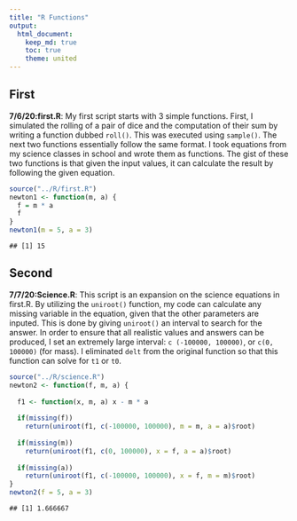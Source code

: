 ```yaml
---
title: "R Functions"
output: 
  html_document:
    keep_md: true
    toc: true
    theme: united
---
```




## First

**7/6/20:first.R**: My first script starts with 3 simple functions. First, I simulated the rolling of a pair of dice and the computation of their sum by writing a function dubbed `roll()`. This was executed using `sample()`. The next two functions essentially follow the same format. I took equations from my science classes in school and wrote them as functions. The gist of these two functions is that given the input values, it can calculate the result by following the given equation.

```r
source("../R/first.R")
newton1 <- function(m, a) {
  f = m * a 
  f
}
newton1(m = 5, a = 3)
```

```
## [1] 15
```

## Second

**7/7/20:Science.R**: This script is an expansion on the science equations in first.R. By utilizing the `uniroot()` function, my code can calculate any missing variable in the equation, given that the other parameters are inputed. This is done by giving `uniroot()` an interval to search for the answer. In order to ensure that all realistic values and answers can be produced, I set an extremely large interval: `c (-100000, 100000)`, or `c(0, 100000)` (for mass). I eliminated `delt` from the original function so that this function can solve for `t1` or `t0`.

```r
source("../R/science.R")
newton2 <- function(f, m, a) {
  
  f1 <- function(x, m, a) x - m * a
  
  if(missing(f)) 
    return(uniroot(f1, c(-100000, 100000), m = m, a = a)$root)
  
  if(missing(m)) 
    return(uniroot(f1, c(0, 100000), x = f, a = a)$root)
  
  if(missing(a)) 
    return(uniroot(f1, c(-100000, 100000), x = f, m = m)$root)
}
newton2(f = 5, a = 3)
```

```
## [1] 1.666667
```
